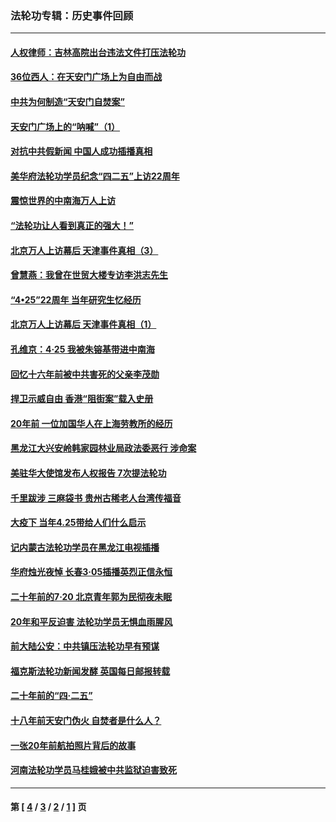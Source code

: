 ### 法轮功专辑：历史事件回顾
---
#### [人权律师：吉林高院出台违法文件打压法轮功](../../pages/nf5793/n13825665.md?11020430) 
#### [36位西人：在天安门广场上为自由而战](../../pages/nf5793/n13390029.md?11020430) 
#### [中共为何制造“天安门自焚案”](../../pages/nf5793/n13183270.md?11020430) 
#### [天安门广场上的“呐喊”（1）](../../pages/nf5793/n13105277.md?11020430) 
#### [对抗中共假新闻 中国人成功插播真相](../../pages/nf5793/n12910618.md?11020430) 
#### [美华府法轮功学员纪念“四二五”上访22周年](../../pages/nf5793/n12904445.md?11020430) 
#### [震惊世界的中南海万人上访](../../pages/nf5793/n12903976.md?11020430) 
#### [“法轮功让人看到真正的强大！”](../../pages/nf5793/n12903195.md?11020430) 
#### [北京万人上访幕后 天津事件真相（3）](../../pages/nf5793/n12902807.md?11020430) 
#### [曾慧燕：我曾在世贸大楼专访李洪志先生](../../pages/nf5793/n12898729.md?11020430) 
#### [“4•25”22周年 当年研究生忆经历](../../pages/nf5793/n12894152.md?11020430) 
#### [北京万人上访幕后 天津事件真相（1）](../../pages/nf5793/n12885174.md?11020430) 
#### [孔维京：4·25 我被朱镕基带进中南海](../../pages/nf5793/n12864987.md?11020430) 
#### [回忆十六年前被中共害死的父亲李茂勋](../../pages/nf5793/n12880270.md?11020430) 
#### [捍卫示威自由 香港“阻街案”载入史册](../../pages/nf5793/n12811245.md?11020430) 
#### [20年前 一位加国华人在上海劳教所的经历](../../pages/nf5793/n12707932.md?11020430) 
#### [黑龙江大兴安岭韩家园林业局政法委恶行 涉命案](../../pages/nf5793/n12622815.md?11020430) 
#### [美驻华大使馆发布人权报告 7次提法轮功](../../pages/nf5793/n12520541.md?11020430) 
#### [千里跋涉 三麻袋书 贵州古稀老人台湾传福音](../../pages/nf5793/n12198750.md?11020430) 
#### [大疫下 当年4.25带给人们什么启示](../../pages/nf5793/n12058565.md?11020430) 
#### [记内蒙古法轮功学员在黑龙江电视插播](../../pages/nf5793/n11699194.md?11020430) 
#### [华府烛光夜悼 长春3·05插播英烈正信永恒](../../pages/nf5793/n11397432.md?11020430) 
#### [二十年前的7·20 北京青年郭为民彻夜未眠](../../pages/nf5793/n11354195.md?11020430) 
#### [20年和平反迫害 法轮功学员无惧血雨腥风](../../pages/nf5793/n11348279.md?11020430) 
#### [前大陆公安：中共镇压法轮功早有预谋](../../pages/nf5793/n11352168.md?11020430) 
#### [福克斯法轮功新闻发酵  英国每日邮报转载](../../pages/nf5793/n11285952.md?11020430) 
#### [二十年前的“四·二五”](../../pages/nf5793/n11207639.md?11020430) 
#### [十八年前天安门伪火 自焚者是什么人？](../../pages/nf5793/n10996556.md?11020430) 
#### [一张20年前航拍照片背后的故事](../../pages/nf5793/n10693797.md?11020430) 
#### [河南法轮功学员马桂娥被中共监狱迫害致死](../../pages/nf5793/n10684974.md?11020430) 

---
#### 第 [ [4](./4.md?11020430) / [3](./3.md?11020430) / [2](./2.md?11020430) / [1](./1.md?11020430) ] 页
